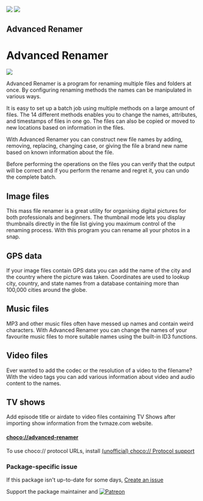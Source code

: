 [![](https://img.shields.io/chocolatey/v/advanced-renamer?color=green&label=advanced-renamer)](https://chocolatey.org/packages/advanced-renamer) [![](https://img.shields.io/chocolatey/dt/advanced-renamer)](https://chocolatey.org/packages/advanced-renamer)

## Advanced Renamer

# Advanced Renamer

![](https://cdn.jsdelivr.net/gh/aeliussaionji/chocopkgs@9e1debf09c54740f5ee9bcda8cf8be6f0f9894c4/icons/advanced-renamer-screenshot.png)

Advanced Renamer is a program for renaming multiple files and folders at once. By configuring renaming methods the names can be manipulated in various ways.

It is easy to set up a batch job using multiple methods on a large amount of files. The 14 different methods enables you to change the names, attributes, and timestamps of files in one go. The files can also be copied or moved to new locations based on information in the files.

With Advanced Renamer you can construct new file names by adding, removing, replacing, changing case, or giving the file a brand new name based on known information about the file.

Before performing the operations on the files you can verify that the output will be correct and if you perform the rename and regret it, you can undo the complete batch.

## Image files
This mass file renamer is a great utility for organising digital pictures for both professionals and beginners. The thumbnail mode lets you display thumbnails directly in the file list giving you maximum control of the renaming process. With this program you can rename all your photos in a snap.

## GPS data
If your image files contain GPS data you can add the name of the city and the country where the picture was taken. Coordinates are used to lookup city, country, and state names from a database containing more than 100,000 cities around the globe.

## Music files
MP3 and other music files often have messed up names and contain weird characters. With Advanced Renamer you can change the names of your favourite music files to more suitable names using the built-in ID3 functions.

## Video files
Ever wanted to add the codec or the resolution of a video to the filename? With the video tags you can add various information about video and audio content to the names.

## TV shows
Add episode title or airdate to video files containing TV Shows after importing show information from the tvmaze.com website.

#### [choco://advanced-renamer](choco://advanced-renamer)
To use choco:// protocol URLs, install [(unofficial) choco:// Protocol support ](https://chocolatey.org/packages/choco-protocol-support)

### Package-specific issue
If this package isn't up-to-date for some days, [Create an issue](https://github.com/tunisiano187/Chocolatey-packages/issues/new/choose)

Support the package maintainer and [![Patreon](https://cdn.jsdelivr.net/gh/tunisiano187/Chocolatey-packages@d15c4e19c709e7148588d4523ffc6dd3cd3c7e5e/icons/patreon.png)](https://www.patreon.com/bePatron?u=39585820)
